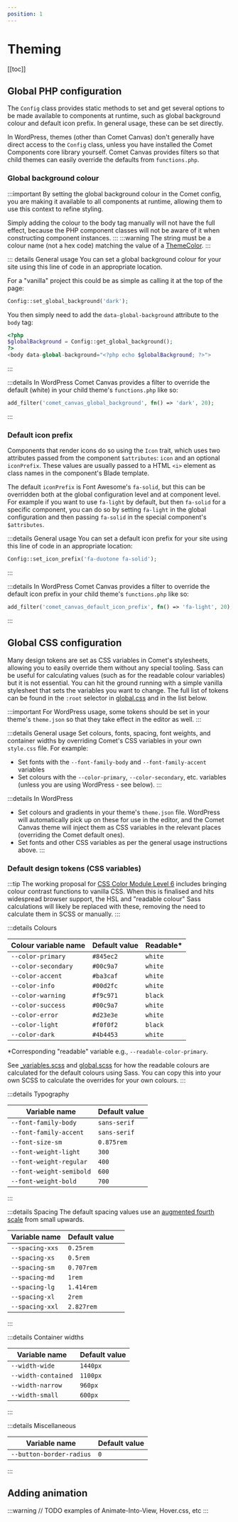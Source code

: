 ```yaml
---
position: 1
---
```


# Theming

[[toc]]

## Global PHP configuration

The `Config` class provides static methods to set and get several options to be made available to components at runtime, such as global background colour and default icon prefix. In general usage, these can be set directly. 

In WordPress, themes (other than Comet Canvas) don't generally have direct access to the `Config` class, unless you have installed the Comet Components core library yourself. Comet Canvas provides filters so that child themes can easily override the defaults from `functions.php`.

### Global background colour

:::important
By setting the global background colour in the Comet config, you are making it available to all components at runtime, allowing them to use this context to refine styling.

Simply adding the colour to the body tag manually will not have the full effect, because the PHP component classes will not be aware of it when constructing component instances.
:::
:::warning
The string must be a colour name (not a hex code) matching the value of a [ThemeColor](../technical-deep-dives/php-architecture/data-types.html#themecolor).
:::

::: details General usage
You can set a global background colour for your site using this line of code in an appropriate location.

For a "vanilla" project this could be as simple as calling it at the top of the page:

```php
Config::set_global_background('dark');
```

You then simply need to add the `data-global-background` attribute to the `body` tag:

```php
<?php
$globalBackground = Config::get_global_background();
?>
<body data-global-background="<?php echo $globalBackground; ?>">
```
:::

:::details In WordPress
Comet Canvas provides a filter to override the default (white) in your child theme's `functions.php` like so:

```php
add_filter('comet_canvas_global_background', fn() => 'dark', 20);
```
:::

### Default icon prefix

Components that render icons do so using the `Icon` trait, which uses two attributes passed from the component `$attributes`: `icon` and an optional `iconPrefix`. These values are usually passed to a HTML `<i>` element as class names in the component's Blade template.

The default `iconPrefix` is Font Awesome's `fa-solid`, but this can be overridden both at the global configuration level and at component level. For example if you want to use `fa-light` by default, but then `fa-solid` for a specific component, you can do so by setting `fa-light` in the global configuration and then passing `fa-solid` in the special component's `$attributes`.

:::details General usage
You can set a default icon prefix for your site using this line of code in an appropriate location:

```php
Config::set_icon_prefix('fa-duotone fa-solid');
```
:::

:::details In WordPress
Comet Canvas provides a filter to override the default icon prefix in your child theme's `functions.php` like so:

```php
add_filter('comet_canvas_default_icon_prefix', fn() => 'fa-light', 20);
```
:::

## Global CSS configuration

Many design tokens are set as CSS variables in Comet's stylesheets, allowing you to easily override them without any special tooling. Sass can be useful for calculating values (such as for the readable colour variables) but it is not essential. You can hit the ground running with a simple vanilla stylesheet that sets the variables you want to change. The full list of tokens can be found in the `:root` selector in [global.css](https://github.com/doubleedesign/comet-components/blob/master/packages/core/src/components/global.css) and in the list below.

:::important
For WordPress usage, some tokens should be set in your theme's `theme.json` so that they take effect in the editor as well.
:::

:::details General usage
Set colours, fonts, spacing, font weights, and container widths by overriding Comet's CSS variables in your own `style.css` file. For example:
- Set fonts with the `--font-family-body` and `--font-family-accent` variables
- Set colours with the `--color-primary`, `--color-secondary`, etc. variables (unless you are using WordPress - see below).
  :::

:::details In WordPress
- Set colours and gradients in your theme's `theme.json` file. WordPress will automatically pick up on these for use in the editor, and the Comet Canvas theme will inject them as CSS variables in the relevant places (overriding the Comet default ones).
- Set fonts and other CSS variables as per the general usage instructions above.
  :::

### Default design tokens (CSS variables)

:::tip
The working proposal for [CSS Color Module Level 6](https://drafts.csswg.org/css-color-6/#colorcontrast) includes bringing colour contrast functions to vanilla CSS. When this is finalised and hits widespread browser support, the HSL and "readable colour" Sass calculations will likely be replaced with these, removing the need to calculate them in SCSS or manually.
:::

:::details Colours

| Colour variable name | Default value                                                                | Readable* | 
|----------------------|------------------------------------------------------------------------------|-----------|
| `--color-primary`    | <span style="background:#845ec2;" class="docs-token-color"></span> `#845ec2` | `white `  | 
| `--color-secondary`  | <span style="background:#00c9a7;" class="docs-token-color"></span> `#00c9a7` | `white `  |
| `--color-accent`     | <span style="background:#ba3caf;" class="docs-token-color"></span> `#ba3caf` | `white `  |
| `--color-info`       | <span style="background:#00d2fc;" class="docs-token-color"></span> `#00d2fc` | `white `  |
| `--color-warning`    | <span style="background:#f9c971;" class="docs-token-color"></span> `#f9c971` | `black `  |
| `--color-success`    | <span style="background:#00c9a7;" class="docs-token-color"></span> `#00c9a7` | `white `  |
| `--color-error`      | <span style="background:#d23e3e;" class="docs-token-color"></span> `#d23e3e` | `white `  |
| `--color-light`      | <span style="background:#f0f0f2;" class="docs-token-color"></span> `#f0f0f2` | `black `  |
| `--color-dark`       | <span style="background:#4b4453;" class="docs-token-color"></span> `#4b4453` | `white `  |

*Corresponding "readable" variable e.g., `--readable-color-primary`.

See [_variables.scss](https://github.com/doubleedesign/comet-components/blob/master/packages/core/src/components/_variables.scss) and [global.scss](https://github.com/doubleedesign/comet-components/blob/master/packages/core/src/components/global.scss) for how the readable colours are calculated for the default colours using Sass. You can copy this into your own SCSS to calculate the overrides for your own colours.
:::

:::details Typography

| Variable name            | Default value |
|--------------------------|---------------|
| `--font-family-body`     | `sans-serif`  |
| `--font-family-accent`   | `sans-serif`  |
| `--font-size-sm`         | `0.875rem`    |
| `--font-weight-light`    | `300`         |
| `--font-weight-regular`  | `400`         |
| `--font-weight-semibold` | `600`         |
| `--font-weight-bold`     | `700`         |

:::

:::details Spacing
The default spacing values use an [augmented fourth scale](https://www.modularscale.com/) from small upwards.

| Variable name   | Default value |                                                                 |
|-----------------|---------------|-----------------------------------------------------------------|
| `--spacing-xxs` | `0.25rem`     | <span style="width:0.25rem" class="docs-token-spacing"></span>  |
| `--spacing-xs`  | `0.5rem`      | <span style="width:0.5rem" class="docs-token-spacing"></span>   |
| `--spacing-sm`  | `0.707rem`    | <span style="width:0.707rem" class="docs-token-spacing"></span> |
| `--spacing-md`  | `1rem`        | <span style="width:1rem" class="docs-token-spacing"></span>     |
| `--spacing-lg`  | `1.414rem`    | <span style="width:1.414rem" class="docs-token-spacing"></span> |
| `--spacing-xl`  | `2rem`        | <span style="width:2rem" class="docs-token-spacing"></span>     |
| `--spacing-xxl` | `2.827rem`    | <span style="width:2.827rem" class="docs-token-spacing"></span> |
:::

:::details Container widths

| Variable name       | Default value |
|---------------------|---------------|
| `--width-wide`      | `1440px`      |
| `--width-contained` | `1100px`      |
| `--width-narrow`    | `960px `      |
| `--width-small`     | `600px`       |
:::

:::details Miscellaneous

| Variable name            | Default value |
|--------------------------|---------------|
| `--button-border-radius` | `0`           |
:::

## Adding animation

:::warning
// TODO examples of Animate-Into-View, Hover.css, etc
:::
